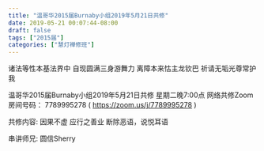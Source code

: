 ```yaml
---
title: "温哥华2015届Burnaby小组2019年5月21日共修"
date: 2019-05-21 00:07:44-08:00
draft: false
tags: ["2015届"]
categories: ["慧灯禅修班"]
---
```

诸法等性本基法界中 自现圆满三身游舞力
离障本来怙主龙钦巴 祈请无垢光尊常护我

温哥华2015届Burnaby小组2019年5月21日共修
星期二晚7:00点
网络共修Zoom房间号码： 7789995278 ( https://zoom.us/j/7789995278 )

共修内容:
因果不虚 应行之善业 断除恶语，说悦耳语

串讲师兄: 圆信Sherry
